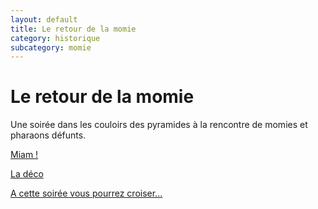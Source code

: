 ```yaml
---
layout: default
title: Le retour de la momie
category: historique
subcategory: momie
---
```


# Le retour de la momie

Une soirée dans les couloirs des pyramides à la rencontre de momies et pharaons défunts.

[Miam !](/pages/le_retour_de_la_momie/miam.html)

[La déco](/pages/le_retour_de_la_momie/deco.html)

[A cette soirée vous pourrez croiser...](/pages/le_retour_de_la_momie/deguisements.html)
